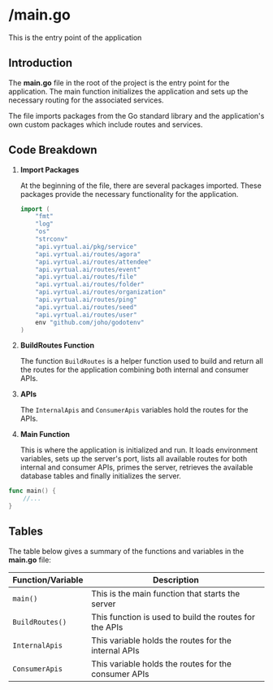 # /main.go

This is the entry point of the application

## Introduction

The **main.go** file in the root of the project is the entry point for the application. The main function initializes the application and sets up the necessary routing for the associated services.

The file imports packages from the Go standard library and the application's own custom packages which include routes and services.

## Code Breakdown

1. **Import Packages**

    At the beginning of the file, there are several packages imported. These packages provide the necessary functionality for the application. 

    ```go 
    import (
        "fmt"
        "log"
        "os"
        "strconv"
        "api.vyrtual.ai/pkg/service"
        "api.vyrtual.ai/routes/agora"
        "api.vyrtual.ai/routes/attendee"
        "api.vyrtual.ai/routes/event"
        "api.vyrtual.ai/routes/file"
        "api.vyrtual.ai/routes/folder"
        "api.vyrtual.ai/routes/organization"
        "api.vyrtual.ai/routes/ping"
        "api.vyrtual.ai/routes/seed"
        "api.vyrtual.ai/routes/user"
        env "github.com/joho/godotenv"
    )
    ```

2. **BuildRoutes Function**

    The function `BuildRoutes` is a helper function used to build and return all the routes for the application combining both internal and consumer APIs.

3. **APIs**

    The `InternalApis` and `ConsumerApis` variables hold the routes for the APIs.

4. **Main Function**

    This is where the application is initialized and run. It loads environment variables, sets up the server's port, lists all available routes for both internal and consumer APIs, primes the server, retrieves the available database tables and finally initializes the server.

```go
func main() {
    //...
}
```

## Tables

The table below gives a summary of the functions and variables in the **main.go** file:

| Function/Variable     | Description                                                      |
|-----------------------|------------------------------------------------------------------|
| `main()`              | This is the main function that starts the server                 |
| `BuildRoutes()`       | This function is used to build the routes for the APIs           |
| `InternalApis`        | This variable holds the routes for the internal APIs             |
| `ConsumerApis`        | This variable holds the routes for the consumer APIs             |
